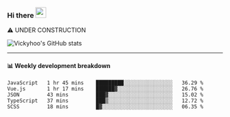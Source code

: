 ### Hi there <a href="https://www.gautamkrishnar.com/"><img src="https://media.giphy.com/media/hvRJCLFzcasrR4ia7z/giphy.gif" width="25px"></a>
⚠️ UNDER CONSTRUCTION

![Vickyhoo's GitHub stats](https://github-readme-stats.vercel.app/api?username=vickyhoo&theme=react&show_icons=true)

---

#### :bar_chart: Weekly development breakdown

<!--START_SECTION:waka-->
```text
JavaScript   1 hr 45 mins    █████████░░░░░░░░░░░░░░░░   36.29 % 
Vue.js       1 hr 17 mins    ██████▓░░░░░░░░░░░░░░░░░░   26.76 % 
JSON         43 mins         ███▓░░░░░░░░░░░░░░░░░░░░░   15.02 % 
TypeScript   37 mins         ███▒░░░░░░░░░░░░░░░░░░░░░   12.72 % 
SCSS         18 mins         █▓░░░░░░░░░░░░░░░░░░░░░░░   06.35 % 
```
<!--END_SECTION:waka-->


<!--
**vickyhoo/vickyhoo** is a ✨ _special_ ✨ repository because its `README.md` (this file) appears on your GitHub profile.

Here are some ideas to get you started:

- 🔭 I’m currently working on ...
- 🌱 I’m currently learning ...
- 👯 I’m looking to collaborate on ...
- 🤔 I’m looking for help with ...
- 💬 Ask me about ...
- 📫 How to reach me: ...
- 😄 Pronouns: ...
- ⚡ Fun fact: ...
-->
